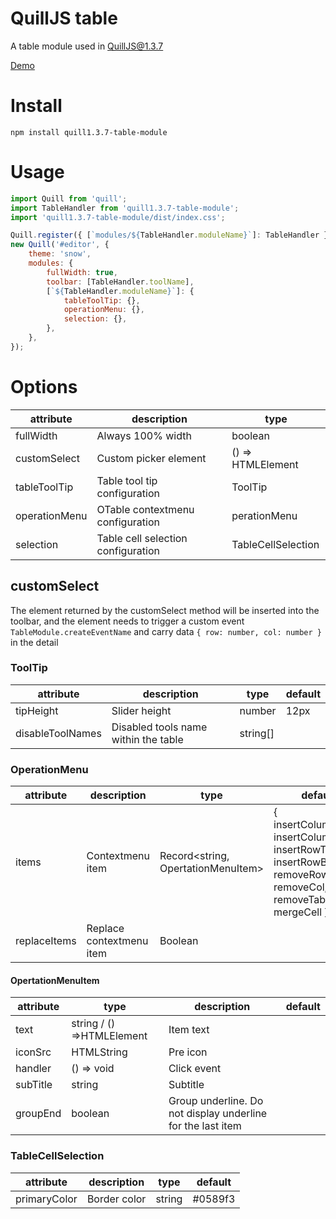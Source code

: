 # QuillJS table

A table module used in QuillJS@1.3.7

[Demo](https://zzxming.github.io/quill-table/demo/index.html)

# Install

```
npm install quill1.3.7-table-module
```

# Usage

```javascript
import Quill from 'quill';
import TableHandler from 'quill1.3.7-table-module';
import 'quill1.3.7-table-module/dist/index.css';

Quill.register({ [`modules/${TableHandler.moduleName}`]: TableHandler }, true);
new Quill('#editor', {
    theme: 'snow',
    modules: {
        fullWidth: true,
        toolbar: [TableHandler.toolName],
        [`${TableHandler.moduleName}`]: {
            tableToolTip: {},
            operationMenu: {},
            selection: {},
        },
    },
});
```

# Options

| attribute     | description                        | type               |
| ------------- | ---------------------------------- | ------------------ |
| fullWidth     | Always 100% width                  | boolean            |
| customSelect  | Custom picker element              | () => HTMLElement  |
| tableToolTip  | Table tool tip configuration       | ToolTip            |
| operationMenu | OTable contextmenu configuration   | perationMenu       |
| selection     | Table cell selection configuration | TableCellSelection |

## customSelect

The element returned by the customSelect method will be inserted into the toolbar, and the element needs to trigger a custom event `TableModule.createEventName` and carry data `{ row: number, col: number }` in the detail

### ToolTip

| attribute        | description                          | type     | default |
| ---------------- | ------------------------------------ | -------- | ------- |
| tipHeight        | Slider height                        | number   | 12px    |
| disableToolNames | Disabled tools name within the table | string[] |         |

### OperationMenu

| attribute    | description              | type                               | default                                                                                                              |
| ------------ | ------------------------ | ---------------------------------- | -------------------------------------------------------------------------------------------------------------------- |
| items        | Contextmenu item         | Record<string, OpertationMenuItem> | { insertColumnLeft, insertColumnRight, insertRowTop, insertRowBottom, removeRow, removeCol, removeTable, mergeCell } |
| replaceItems | Replace contextmenu item | Boolean                            |                                                                                                                      |

#### OpertationMenuItem

| attribute | type                      | description                                                 | default |
| --------- | ------------------------- | ----------------------------------------------------------- | ------- |
| text      | string / () =>HTMLElement | Item text                                                   |         |
| iconSrc   | HTMLString                | Pre icon                                                    |         |
| handler   | () => void                | Click event                                                 |         |
| subTitle  | string                    | Subtitle                                                    |         |
| groupEnd  | boolean                   | Group underline. Do not display underline for the last item |         |

### TableCellSelection

| attribute    | description  | type   | default |
| ------------ | ------------ | ------ | ------- |
| primaryColor | Border color | string | #0589f3 |
